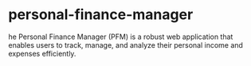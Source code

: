 # personal-finance-manager
he Personal Finance Manager (PFM) is a robust web application that enables users to track, manage, and analyze their personal income and expenses efficiently.

